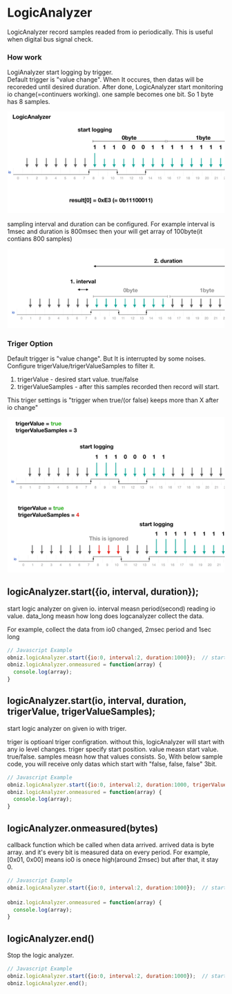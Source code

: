 # LogicAnalyzer
LogicAnalyzer record samples readed from io periodically.
This is useful when digital bus signal check.

### How work

LogiAnalyzer start logging by trigger.  
Default trigger is "value change".
When It occures, then datas will be recoreded until desired duration.
After done, LogicAnalyzer start monitoring io change(=continuers working).
one sample becomes one bit. So 1 byte has 8 samples.

![](./images/logicanalyzer_0.png)

sampling interval and duration can be configured.
For example interval is 1msec and duration is 800msec then your will get array of 100byte(it contians 800 samples)

![](./images/logicanalyzer_1.png)

### Triger Option

Default trigger is "value change". But It is interrupted by some noises. Configure trigerValue/trigerValueSamples to filter it.

1. trigerValue - desired start value. true/false
2. trigerValueSamples - after this samples recorded then record will start.

This triger settings is "trigger when true/(or false) keeps more than X after io change"

![](./images/logicanalyzer_2.png)


## logicAnalyzer.start({io, interval, duration});
start logic analyzer on given io.
interval measn period(second) reading io value.
data_long measn how long does logcanalyzer collect the data.

For example, collect the data from io0 changed, 2msec period and 1sec long
```Javascript
// Javascript Example
obniz.logicAnalyzer.start({io:0, interval:2, duration:1000});  // start on io0. 2msec interval and 1sec long.
obniz.logicAnalyzer.onmeasured = function(array) {
  console.log(array);
}
```
## logicAnalyzer.start(io, interval, duration, trigerValue, trigerValueSamples);
start logic analyzer on given io with triger.

triger is optioanl triger configration.
without this, logicAnalyzer will start with any io level changes. triger specify start position.
value measn start value. true/false. samples measn how that values consists.
So, With below sample code, you will receive only datas which start with "false, false, false" 3bit.
```Javascript
// Javascript Example
obniz.logicAnalyzer.start({io:0, interval:2, duration:1000, trigerValue:false, trigerValueSamples:3});  // start on io0. 2msec interval and 1sec long.
obniz.logicAnalyzer.onmeasured = function(array) {
  console.log(array);
}
```

## logicAnalyzer.onmeasured(bytes)
callback function which be called when data arrived.
arrived data is byte array.
and it's every bit is measured data on every period.
For example, [0x01, 0x00] means io0 is onece high(around 2msec) but after that, it stay 0.

```Javascript
// Javascript Example
obniz.logicAnalyzer.start({io:0, interval:2, duration:1000});  // start on io0. 1msec interval and 1sec long.

obniz.logicAnalyzer.onmeasured = function(array) {
  console.log(array);
}
```
## logicAnalyzer.end()
Stop the logic analyzer.

```Javascript
// Javascript Example
obniz.logicAnalyzer.start({io:0, interval:2, duration:1000});  // start on io0. 1msec interval and 1sec long.
obniz.logicAnalyzer.end();
```